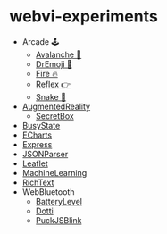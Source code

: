 # webvi-experiments

- Arcade 🕹️
    - [Avalanche 🌠](https://rajsite.github.io/webvi-experiments/Avalanche/)
    - [DrEmoji 💊](https://rajsite.github.io/webvi-experiments/DrEmoji/)
    - [Fire 🔥](https://rajsite.github.io/webvi-experiments/build/Fire/)
    - [Reflex 👉](https://rajsite.github.io/webvi-experiments/Reflex/)
    - [Snake 🐍](https://rajsite.github.io/webvi-experiments/Snake/)
- [AugmentedReality](https://rajsite.github.io/webvi-experiments/AugmentedReality)
    - [SecretBox](https://rajsite.github.io/webvi-experiments/AugmentedRealitySecretBox)
- [BusyState](https://rajsite.github.io/webvi-experiments/BusyState)
- [ECharts](https://rajsite.github.io/webvi-experiments/ECharts)
- [Express](https://webvicli-express.herokuapp.com/)
- [JSONParser](https://rajsite.github.io/webvi-experiments/JSONParser)
- [Leaflet](https://rajsite.github.io/webvi-experiments/Leaflet)
- [MachineLearning](https://rajsite.github.io/webvi-experiments/MachineLearning)
- [RichText](https://rajsite.github.io/webvi-experiments/RichText)
- WebBluetooth
    - [BatteryLevel](https://rajsite.github.io/webvi-experiments/WebBluetooth/BatteryLevel.html)
    - [Dotti](https://rajsite.github.io/webvi-experiments/WebBluetooth/Dotti.html)
    - [PuckJSBlink](https://rajsite.github.io/webvi-experiments/WebBluetooth/PuckJSBlink.html)
